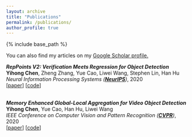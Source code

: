 ```yaml
---
layout: archive
title: "Publications"
permalink: /publications/
author_profile: true
---
```


{% include base_path %}

 You can also find my articles on my <u><a href="https://scholar.google.com/citations?user=Rf2fsFUAAAAJ">Google Scholar profile</a>.</u>  

<i><strong>RepPoints V2: Verification Meets Regression for Object Detection</strong></i>  
<strong>Yihong Chen</strong>, Zheng Zhang, Yue Cao, Liwei Wang, Stephen Lin, Han Hu  
<i>Neural Information Processing Systems (<strong>[NeurIPS](https://neurips.cc/)</strong>)</i>, 2020  
[[paper](https://arxiv.org/abs/2007.08508)] [[code](https://github.com/Scalsol/RepPointsV2)]  
<br/>

<i><strong>Memory Enhanced Global-Local Aggregation for Video Object Detection</strong></i>  
<strong>Yihong Chen</strong>, Yue Cao, Han Hu, Liwei Wang  
<i>IEEE Conference on Computer Vision and Pattern Recognition ([<strong>CVPR</strong>](http://cvpr2020.thecvf.com/))</i>, 2020  
 [[paper](https://arxiv.org/abs/2003.12063)] [[code](https://github.com/Scalsol/mega.pytorch)]  
<br/>